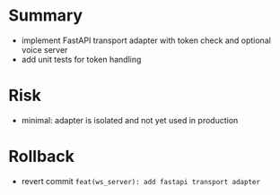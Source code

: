 # Summary
- implement FastAPI transport adapter with token check and optional voice server
- add unit tests for token handling

# Risk
- minimal: adapter is isolated and not yet used in production

# Rollback
- revert commit `feat(ws_server): add fastapi transport adapter`
